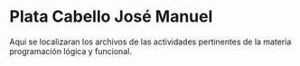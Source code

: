# Plata Cabello José Manuel

Aqui se localizaran los archivos de las actividades pertinentes de la materia
programación lógica y funcional.
